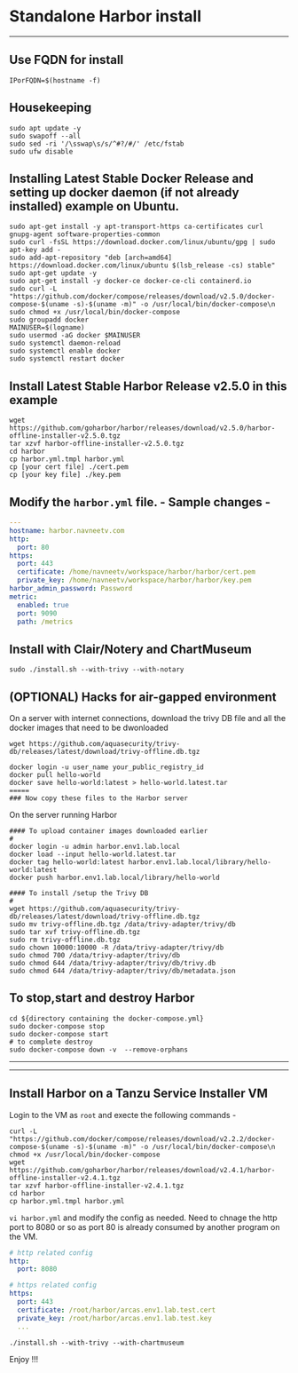# Standalone Harbor install
----
## Use FQDN for install

```
IPorFQDN=$(hostname -f)
```

## Housekeeping
```console
sudo apt update -y
sudo swapoff --all
sudo sed -ri '/\sswap\s/s/^#?/#/' /etc/fstab
sudo ufw disable
```

## Installing Latest Stable Docker Release and setting up docker daemon (if not already installed) example on Ubuntu. 
```console
sudo apt-get install -y apt-transport-https ca-certificates curl gnupg-agent software-properties-common
sudo curl -fsSL https://download.docker.com/linux/ubuntu/gpg | sudo apt-key add -
sudo add-apt-repository "deb [arch=amd64] https://download.docker.com/linux/ubuntu $(lsb_release -cs) stable"
sudo apt-get update -y
sudo apt-get install -y docker-ce docker-ce-cli containerd.io
sudo curl -L "https://github.com/docker/compose/releases/download/v2.5.0/docker-compose-$(uname -s)-$(uname -m)" -o /usr/local/bin/docker-compose\n
sudo chmod +x /usr/local/bin/docker-compose
sudo groupadd docker
MAINUSER=$(logname)
sudo usermod -aG docker $MAINUSER
sudo systemctl daemon-reload
sudo systemctl enable docker
sudo systemctl restart docker
```

## Install Latest Stable Harbor Release v2.5.0 in this example
```console
wget https://github.com/goharbor/harbor/releases/download/v2.5.0/harbor-offline-installer-v2.5.0.tgz
tar xzvf harbor-offline-installer-v2.5.0.tgz
cd harbor
cp harbor.yml.tmpl harbor.yml
cp [your cert file] ./cert.pem 
cp [your key file] ./key.pem
```

## Modify the `harbor.yml` file. - Sample changes - 
```yaml
---
hostname: harbor.navneetv.com
http:
  port: 80
https:
  port: 443
  certificate: /home/navneetv/workspace/harbor/harbor/cert.pem
  private_key: /home/navneetv/workspace/harbor/harbor/key.pem
harbor_admin_password: Password  
metric:
  enabled: true
  port: 9090
  path: /metrics
```

## Install with Clair/Notery and ChartMuseum 
```console
sudo ./install.sh --with-trivy --with-notary
```
## (OPTIONAL) Hacks for air-gapped environment 

On a server with internet connections, download the trivy DB file and all the docker images that need to be dwonloaded
```console
wget https://github.com/aquasecurity/trivy-db/releases/latest/download/trivy-offline.db.tgz

docker login -u user_name your_public_registry_id
docker pull hello-world
docker save hello-world:latest > hello-world.latest.tar
=====
### Now copy these files to the Harbor server
```

On the server running Harbor 
```console
#### To upload container images downloaded earlier
#
docker login -u admin harbor.env1.lab.local
docker load --input hello-world.latest.tar
docker tag hello-world:latest harbor.env1.lab.local/library/hello-world:latest
docker push harbor.env1.lab.local/library/hello-world

#### To install /setup the Trivy DB
#
wget https://github.com/aquasecurity/trivy-db/releases/latest/download/trivy-offline.db.tgz
sudo mv trivy-offline.db.tgz /data/trivy-adapter/trivy/db
sudo tar xvf trivy-offline.db.tgz
sudo rm trivy-offline.db.tgz
sudo chown 10000:10000 -R /data/trivy-adapter/trivy/db
sudo chmod 700 /data/trivy-adapter/trivy/db
sudo chmod 644 /data/trivy-adapter/trivy/db/trivy.db
sudo chmod 644 /data/trivy-adapter/trivy/db/metadata.json
```

## To stop,start and destroy Harbor 
```console
cd ${directory containing the docker-compose.yml}
sudo docker-compose stop
sudo docker-compose start
# to complete destroy 
sudo docker-compose down -v  --remove-orphans
```

---
---
## Install Harbor on a Tanzu Service Installer VM 

Login to the VM as `root` and execte the following commands - 
```
curl -L "https://github.com/docker/compose/releases/download/v2.2.2/docker-compose-$(uname -s)-$(uname -m)" -o /usr/local/bin/docker-compose\n
chmod +x /usr/local/bin/docker-compose
wget https://github.com/goharbor/harbor/releases/download/v2.4.1/harbor-offline-installer-v2.4.1.tgz
tar xzvf harbor-offline-installer-v2.4.1.tgz
cd harbor
cp harbor.yml.tmpl harbor.yml
```

`vi harbor.yml` and modify the config as needed. Need to chnage the http port to 8080 or so as port 80 is already consumed by another program on the VM. 

```yaml
# http related config
http:
  port: 8080

# https related config
https:
  port: 443
  certificate: /root/harbor/arcas.env1.lab.test.cert
  private_key: /root/harbor/arcas.env1.lab.test.key
  ...
```

```
./install.sh --with-trivy --with-chartmuseum
```

Enjoy !!!
